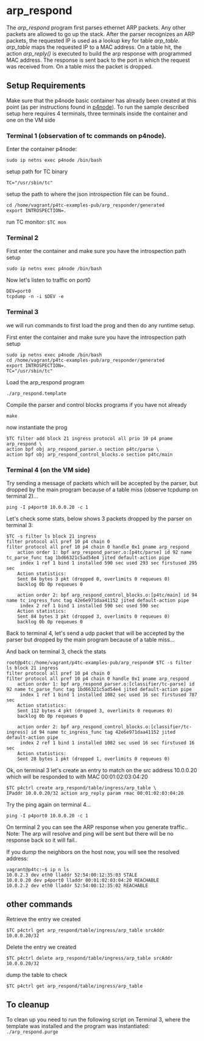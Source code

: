 # arp_respond

The *arp_respond* program first parses ethernet ARP packets. Any other packets are
allowed to go up the stack. After the parser recognizes an ARP packets, the requested IP is used as a lookup key for table *arp_table*. *arp_table* maps the requested IP to a MAC address. On a table hit,
the action *arp_reply()* is executed to build the arp response with programmed MAC address.
The response is sent back to the port in which the request was received from.
On a table miss the packet is dropped.

## Setup Requirements

Make sure that the p4node basic container has already been created at this point (as per instructions found in [p4node](https://github.com/p4tc-dev/p4tc-examples-pub.git)). To run the sample described setup here requires 4 terminals, three terminals inside the container and one on the VM side

### Terminal 1 (observation of tc commands on p4node).

Enter the container p4node:

`sudo ip netns exec p4node /bin/bash`

setup path for TC binary

`TC="/usr/sbin/tc"`

setup the path to where the json introspection file can be found..

```
cd /home/vagrant/p4tc-examples-pub/arp_responder/generated
export INTROSPECTION=.
```

run TC monitor:
`$TC mon`

### Terminal 2

First enter the container and make sure you have the introspection path setup

`sudo ip netns exec p4node /bin/bash`

Now let's listen to traffic on port0

```
DEV=port0
tcpdump -n -i $DEV -e
```

### Terminal 3

we will run commands to first load the prog and then do any runtime setup.

First enter the container and make sure you have the introspection path setup

```
sudo ip netns exec p4node /bin/bash
cd /home/vagrant/p4tc-examples-pub/arp_responder/generated
export INTROSPECTION=.
TC="/usr/sbin/tc"
```

Load the arp_respond program

`./arp_respond.template`

Compile the parser and control blocks programs if you have not already

`make`

now instantiate the prog

```
$TC filter add block 21 ingress protocol all prio 10 p4 pname arp_respond \
action bpf obj arp_respond_parser.o section p4tc/parse \
action bpf obj arp_respond_control_blocks.o section p4tc/main
```

### Terminal 4 (on the VM side)

Try sending a message of packets which will be accepted by the parser, but dropped by the main program because of a table miss (observe tcpdump on terminal 2)...

`ping -I p4port0 10.0.0.20 -c 1`

Let's check some stats, below shows 3 packets dropped by the parser on terminal 3:

```
$TC -s filter ls block 21 ingress
filter protocol all pref 10 p4 chain 0
filter protocol all pref 10 p4 chain 0 handle 0x1 pname arp_respond
	action order 1: bpf arp_respond_parser.o:[p4tc/parse] id 92 name tc_parse_func tag 1bd66321c5ad54e4 jited default-action pipe
	 index 1 ref 1 bind 1 installed 590 sec used 293 sec firstused 295 sec
 	Action statistics:
	Sent 84 bytes 3 pkt (dropped 0, overlimits 0 requeues 0)
	backlog 0b 0p requeues 0

	action order 2: bpf arp_respond_control_blocks.o:[p4tc/main] id 94 name tc_ingress_func tag 42e6e971daa41152 jited default-action pipe
	 index 2 ref 1 bind 1 installed 590 sec used 590 sec
 	Action statistics:
	Sent 84 bytes 3 pkt (dropped 3, overlimits 0 requeues 0)
	backlog 0b 0p requeues 0
```

Back to terminal 4, let's send a udp packet that will be accepted by the parser but dropped by the main program because of a table miss...

And back on terminal 3, check the stats

```
root@p4tc:/home/vagrant/p4tc-examples-pub/arp_respond# $TC -s filter ls block 21 ingress
filter protocol all pref 10 p4 chain 0
filter protocol all pref 10 p4 chain 0 handle 0x1 pname arp_respond
	action order 1: bpf arp_respond_parser.o:[classifier/tc-parse] id 92 name tc_parse_func tag 1bd66321c5ad54e4 jited default-action pipe
	 index 1 ref 1 bind 1 installed 1082 sec used 16 sec firstused 787 sec
 	Action statistics:
	Sent 112 bytes 4 pkt (dropped 3, overlimits 0 requeues 0)
	backlog 0b 0p requeues 0

	action order 2: bpf arp_respond_control_blocks.o:[classifier/tc-ingress] id 94 name tc_ingress_func tag 42e6e971daa41152 jited default-action pipe
	 index 2 ref 1 bind 1 installed 1082 sec used 16 sec firstused 16 sec
 	Action statistics:
	Sent 28 bytes 1 pkt (dropped 1, overlimits 0 requeues 0)
```

Ok, on terminal 3 let's create an entry to match on the src address 10.0.0.20 which will be responded to with MAC 00:01:02:03:04:20

```
$TC p4ctrl create arp_respond/table/ingress/arp_table \
IPaddr 10.0.0.20/32 action arp_reply param rmac 00:01:02:03:04:20
```

Try the ping again on terminal 4...

`ping -I p4port0 10.0.0.20 -c 1`

On terminal 2 you can see the ARP response when you generate traffic..
Note: The arp will resolve and ping will be sent but there will be no response back so it will fail..

If you dump the neighbors on the host now, you will see the resolved address:

```
vagrant@p4tc:~$ ip n ls
10.0.2.3 dev eth0 lladdr 52:54:00:12:35:03 STALE
10.0.0.20 dev p4port0 lladdr 00:01:02:03:04:20 REACHABLE
10.0.2.2 dev eth0 lladdr 52:54:00:12:35:02 REACHABLE
```

## other commands

Retrieve the entry we created

`$TC p4ctrl get arp_respond/table/ingress/arp_table srcAddr 10.0.0.20/32`

Delete the entry we created

`$TC p4ctrl delete arp_respond/table/ingress/arp_table srcAddr 10.0.0.20/32`

dump the table to check

`$TC p4ctrl get arp_respond/table/ingress/arp_table`

To cleanup
----------
To clean up you need to run the following script on Terminal 3, where the template was installed and the program was instantiated:
`./arp_respond.purge`

